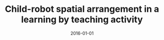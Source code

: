 ---
title: "Child-robot spatial arrangement in a learning by teaching activity"
collection: publications
permalink: /publication/2016-01-01-Child-robot-spatial-arrangement-in-a-learning-by-teaching-activity
date: 2016-01-01
venue: 'In the proceedings of 2016 25th IEEE International Symposium on Robot and Human Interactive Communication (RO-MAN)'
citation: ' Wafa Johal,  Alexis Jacq,  Ana Paiva,  Pierre Dillenbourg, &quot;Child-robot spatial arrangement in a learning by teaching activity.&quot; In the proceedings of 2016 25th IEEE International Symposium on Robot and Human Interactive Communication (RO-MAN), 2016.'
---